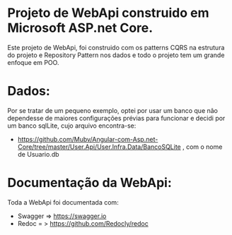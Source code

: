 # Projeto de WebApi construido em Microsoft ASP.net Core.

Este projeto de WebApi, foi construido com os patterns CQRS na estrutura do projeto e Repository Pattern nos dados e todo o projeto tem um grande enfoque em POO.

# Dados:

Por se tratar de um pequeno exemplo, optei por usar um banco que não dependesse de maiores configurações prévias para funcionar e decidi por um banco sqlLite, cujo arquivo encontra-se: 

 * https://github.com/Mubv/Angular-com-Asp.net-Core/tree/master/User.Api/User.Infra.Data/BancoSQLite , com o nome de Usuario.db
 
 # Documentação da WebApi:
 
  Toda a WebApi foi documentada com:
  * Swagger => https://swagger.io
  * Redoc = > https://github.com/Redocly/redoc
